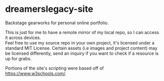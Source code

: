 # dreamerslegacy-site
Backstage gearworks for personal online portfolio.

This is just for me to have a remote mirror of my local repo, so I can access it across devices.  
Feel free to use my source repo in your own project, it's licensed under a standard MIT License. Certain assets (i.e images and project content) may be licensed differently, send an inquiry if you want to check if a resource is up for grabs.


Portions of the site's scripting were based off of https://www.w3schools.com/.
